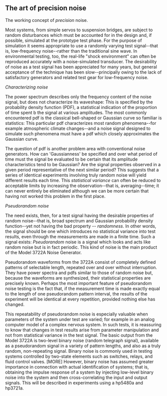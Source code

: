 ## The art of precision noise

The working concept of _precision_ noise.

Most systems, from simple servos to suspension bridges, are subject to random disturbances which must be accounted for in the design and, if possible, simulated at the prototype test phase. For the purpose of simulation it seems appropriate to use a randomly varying test signal--that is, low-frequency noise--rather than the traditional sine wave. In environmental testing, too, the real-life "shock environment" can often be reproduced accurately with a noise-simulated transducer. The desirability of noise as a test signal has been appreciated for many years, but general acceptance of the technique has been slow--principally owing to the lack of satisfactory generators and related test gear for low-frequency noise.

_Characterizing noise_

The power spectrum describes only the frequency content of the noise signal, but does not characterize its waveshape: This is specified by the probability density function (PDF), a statistical indication of the proportion of time spent b the signal at various amplitudes. The most commonly encountered pdf is the classical bell-shaped or Gaussian curve so familiar is statistics: This particular pdf characterizes most random phenomena--for example atmospheric climate changes--and a noise signal designed to simulate such phenomena must have a pdf which closely approximates the Gaussian curve.

The question of pdf is another problem area with conventional noise generators. How can 'Gaussianness' be specified and over what period of time must the signal be evaluated to be certain that its amplitude characteristics tend to be Gaussian? Are the signal properties observed in a given period representative of the next similar period? This suggests that a series of identical experiments involving truly random noise will yield different results each time. This _statistical variance_ can often be reduced to acceptable limits by increasing the observation--that is, averaging--time; it can never entirely be eliminated although we can be more certain that having not worked this problem in the first place.

_Pseudorandom noise_

The need exists, then, for a test signal having the desirable properties of random noise--that is, broad spectrum and Gaussian probability density function--yet not having the bad property -- _randomness_. In other words, the signal should be one which introduces no statistical variance into test results, even through the measurements are made in a finite time. Such a signal exists: _Pseudorandom_ noise is a signal which looks and acts like random noise but is in fact periodic. This kind of noise is the main product of the Model 3722A Noise Generator.

Pseudorandom waveforms from the 3722A consist of completely defined patterns of selectable length, repeated over and over without interruption. They have power spectra and pdfs similar to those of random noise but, because the waveforms are synthesized, their statistical properties are precisely known. Perhaps the most important feature of pseudorandom noise testing is the fact that, if the measurement time is made exactly equal to the length of one pseudorandom pattern interval, the results of the experiment will be identical at every repetition, provided nothing else has changed.

This repeatability of pseudorandom noise is especially valuable when parameters of the system under test are varied; for example in an analog computer model of a complex nervous system. In such tests, it is reassuring to know that changes in test results arise from parameter manipulation and not from statistical variance in the test signal. The basic output from the Model 3722A is two-level binary noise (random telegraph signal), available as a pseudorandom signal in a variety of pattern lengths, and also as a truly random, non-repeating signal. Binary noise is commonly used in testing systems controlled by two-state elements such as switches, relays, and fluid control valves. [MORE] However, binary noise has assumed greater importance in connection with actual identification of systems; that is, obtaining the impulse response of a system by injecting low-level binary noise into the system and then cross-correlating the input and output signals. This will be described in experiments using a hp5480a and hp3721a.

